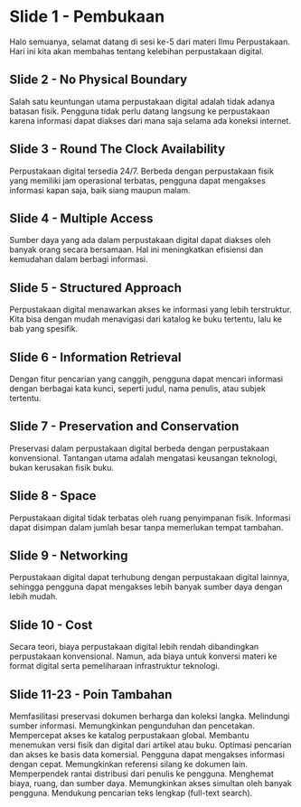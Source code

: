 # Slide 1 - Pembukaan
Halo semuanya, selamat datang di sesi ke-5 dari materi Ilmu Perpustakaan. Hari ini kita akan membahas tentang kelebihan perpustakaan digital.

## Slide 2 - No Physical Boundary
Salah satu keuntungan utama perpustakaan digital adalah tidak adanya batasan fisik. Pengguna tidak perlu datang langsung ke perpustakaan karena informasi dapat diakses dari mana saja selama ada koneksi internet.

## Slide 3 - Round The Clock Availability
Perpustakaan digital tersedia 24/7. Berbeda dengan perpustakaan fisik yang memiliki jam operasional terbatas, pengguna dapat mengakses informasi kapan saja, baik siang maupun malam.

## Slide 4 - Multiple Access
Sumber daya yang ada dalam perpustakaan digital dapat diakses oleh banyak orang secara bersamaan. Hal ini meningkatkan efisiensi dan kemudahan dalam berbagi informasi.

## Slide 5 - Structured Approach
Perpustakaan digital menawarkan akses ke informasi yang lebih terstruktur. Kita bisa dengan mudah menavigasi dari katalog ke buku tertentu, lalu ke bab yang spesifik.

## Slide 6 - Information Retrieval
Dengan fitur pencarian yang canggih, pengguna dapat mencari informasi dengan berbagai kata kunci, seperti judul, nama penulis, atau subjek tertentu.

## Slide 7 - Preservation and Conservation
Preservasi dalam perpustakaan digital berbeda dengan perpustakaan konvensional. Tantangan utama adalah mengatasi keusangan teknologi, bukan kerusakan fisik buku.

## Slide 8 - Space
Perpustakaan digital tidak terbatas oleh ruang penyimpanan fisik. Informasi dapat disimpan dalam jumlah besar tanpa memerlukan tempat tambahan.

## Slide 9 - Networking
Perpustakaan digital dapat terhubung dengan perpustakaan digital lainnya, sehingga pengguna dapat mengakses lebih banyak sumber daya dengan lebih mudah.

## Slide 10 - Cost
Secara teori, biaya perpustakaan digital lebih rendah dibandingkan perpustakaan konvensional. Namun, ada biaya untuk konversi materi ke format digital serta pemeliharaan infrastruktur teknologi.

## Slide 11-23 - Poin Tambahan
Memfasilitasi preservasi dokumen berharga dan koleksi langka.
Melindungi sumber informasi.
Memungkinkan pengunduhan dan pencetakan.
Mempercepat akses ke katalog perpustakaan global.
Membantu menemukan versi fisik dan digital dari artikel atau buku.
Optimasi pencarian dan akses ke basis data komersial.
Pengguna dapat mengakses informasi dengan cepat.
Memungkinkan referensi silang ke dokumen lain.
Memperpendek rantai distribusi dari penulis ke pengguna.
Menghemat biaya, ruang, dan sumber daya.
Memungkinkan akses simultan oleh banyak pengguna.
Mendukung pencarian teks lengkap (full-text search).


